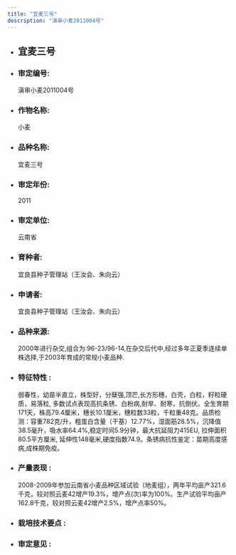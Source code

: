 ```yaml
---
title: "宜麦三号"
description: "滇审小麦2011004号"
---
```

* ## 宜麦三号
* ###  审定编号:  
   滇审小麦2011004号

*  ### 作物名称:  
   小麦

*   ###  品种名称: 
    宜麦三号

*   ### 审定年份: 
    2011

*   ### 审定单位:  
    云南省

*   ### 育种者:  
    宜良县种子管理站（王汝会、朱向云）

*   ### 申请者:  
    宜良县种子管理站（王汝会、朱向云）

*   ### 品种来源:  
    2000年进行杂交,组合为:96-23/96-14,在杂交后代中,经过多年正夏季连续单株选择,于2003年育成的常规小麦品种.

*   ### 特征特性 : 
    弱春性，幼苗半直立，株型好，分蘖强,顶芒,长方形穗，白壳，白粒，籽粒硬质，易落粒, 多数试点表现高抗条锈、白粉病,耐旱、耐寒，抗倒伏。全生育期171天，株高79.4厘米，穗长10.1厘米，穗粒数33粒，千粒重48克。品质检测：容重782克/升，粗蛋白含量（干基）12.77%，湿面筋28.5%，沉降值38.5毫升，吸水率64.4%,稳定时间5.9分钟，最大抗延阻力415EU, 拉伸面积80.5平方厘米, 延伸性148毫米,硬度指数74.9。条锈病抗性鉴定：苗期高度感病,成株期免疫。

*   ### 产量表现 : 
    2008-2009年参加云南省小麦品种区域试验（地麦组），两年平均亩产321.6千克，较对照云麦42增产19.3%，增产点(次)率为100%。生产试验平均亩产162.8千克，较对照云麦42增产2.5%，增产点率50%。

*   ### 栽培技术要点 : 
    

*   ### 审定意见 : 
    
